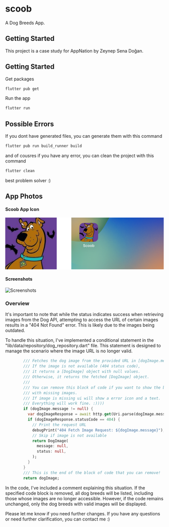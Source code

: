 # scoob

A Dog Breeds App.

## Getting Started

This project is a case study for AppNation by Zeynep Sena Doğan.

## Getting Started
Get packages
```bash
flutter pub get
```

Run the app
```bash
flutter run
```

## Possible Errors
If you dont have generated files, you can generate them with this command
```bash
flutter pub run build_runner build
```

and of cousres if you have any error, you can clean the project with this command
```bash
flutter clean 
```
best problem solver :)


## App Photos

#### Scoob App Icon

![Scoob App Icon](assets/images/ScoobAppIcon.png)



#### Screenshots

![Screenshots](assets/images/Screenshots.png)



### Overview

It's important to note that while the status indicates success when retrieving images from the Dog API, attempting to access the URL of certain images results in a "404 Not Found" error. This is likely due to the images being outdated.

To handle this situation, I've implemented a conditional statement in the "lib/data/repository/dog_repository.dart" file. This statement is designed to manage the scenario where the image URL is no longer valid.


```dart
        /// Fetches the dog image from the provided URL in [dogImage.message].
        /// If the image is not available (404 status code), 
        /// it returns a [DogImage] object with null values.
        /// Otherwise, it returns the fetched [DogImage] object.
        /// 
        /// You can remove this block of code if you want to show the breeds
        /// with missing images.
        /// If image is missing ui will show a error icon and a text.
        /// Everything will work fine. :))))
        if (dogImage.message != null) {
          var dogImageResponse = await http.get(Uri.parse(dogImage.message!));
          if (dogImageResponse.statusCode == 404) {
            // Print the request URL
            debugPrint("404 Fetch Image Request: ${dogImage.message}");
            // Skip if image is not available
            return DogImage(
              message: null,
              status: null,
            );
          }
        }
        /// This is the end of the block of code that you can remove!
        return dogImage;
```

In the code, I've included a comment explaining this situation. If the specified code block is removed, all dog breeds will be listed, including those whose images are no longer accessible. However, if the code remains unchanged, only the dog breeds with valid images will be displayed.

Please let me know if you need further changes. If you have any questions or need further clarification, you can contact me :)
